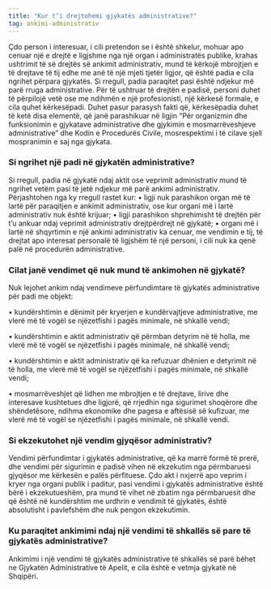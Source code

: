 ```yaml
---
title: "Kur t’i drejtohemi gjykatës administrative?"
tag: ankimi-administrativ
---
```

Çdo person i interesuar, i cili pretendon se i është shkelur, mohuar apo cenuar një e drejtë e ligjshme nga një organ i administratës publike, krahas ushtrimit të së drejtës së ankimit administrativ, mund të kërkojë mbrojtjen e të drejtave të tij edhe me anë të një mjeti tjetër ligjor, që është padia e cila ngrihet përpara gjykatës. Si rregull, padia paraqitet pasi është ndjekur më parë rruga administrative. Për të ushtruar të drejtën e padisë, personi duhet të përpilojë vetë ose me ndihmën e një profesionisti, një kërkesë formale, e cila quhet kërkesëpadi. Duhet pasur parasysh fakti që, kërkesëpadia duhet të ketë disa elementë, që janë parashikuar në ligjin “Për organizmin dhe funksionimin e gjykatave administrative dhe gjykimin e mosmarrëveshjeve administrative” dhe Kodin e Procedurës Civile, mosrespektimi i të cilave sjell mospranimin e saj nga gjykata.

### Si ngrihet një padi në gjykatën administrative?
Si rregull, padia në gjykatë ndaj aktit ose veprimit administrativ mund të ngrihet vetëm pasi të jetë ndjekur më parë ankimi administrativ.
Përjashtohen nga ky rregull rastet kur:
•	ligji nuk parashikon organ më të lartë për paraqitjen e ankimit administrativ, ose kur organi më i lartë administrativ nuk është krijuar;
•	ligji parashikon shprehimisht të drejtën për t’u ankuar ndaj veprimit administrativ drejtpërdrejt në gjykatë;
•	organi më i lartë në shqyrtimin e një ankimi administrativ ka cenuar, me vendimin e tij, të drejtat apo interesat personalë të ligjshëm të një personi, i cili nuk ka qenë palë në procedurën administrative.

### Cilat janë vendimet që nuk mund të ankimohen në gjykatë?

Nuk lejohet ankim ndaj vendimeve përfundimtare të gjykatës administrative për padi me objekt: 

•	kundërshtimin e dënimit për kryerjen e kundërvajtjeve administrative, me vlerë më të vogël se njëzetfishi i pagës minimale, në shkallë vendi; 

•	kundërshtimin e aktit administrativ që përmban detyrim në të holla, me vlerë më të vogël se njëzetfishi i pagës minimale, në shkallë vendi; 

•	kundërshtimin e aktit administrativ që ka refuzuar dhënien e detyrimit në të holla, me vlerë më të vogël se njëzetfishi i pagës minimale, në shkallë vendi; 

•	mosmarrëveshjet që lidhen me mbrojtjen e të drejtave, lirive dhe interesave kushtetues dhe ligjorë, që rrjedhin nga sigurimet shoqërore dhe shëndetësore, ndihma ekonomike dhe pagesa e aftësisë së kufizuar, me vlerë më të vogël se njëzetfishi i pagës minimale, në shkallë vendi. 

### Si ekzekutohet një vendim gjyqësor administrativ?

Vendimi përfundimtar i gjykatës administrative, që ka marrë formë të prerë, dhe vendimi për sigurimin e padisë vihen në ekzekutim nga përmbaruesi gjyqësor me kërkesën e palës përfituese. 
Çdo akt i nxjerrë apo veprim i kryer nga organi publik i paditur, pasi vendimi i gjykatës administrative është bërë i ekzekutueshëm, pra mund të vihet në zbatim nga përmbaruesit dhe që është në kundërshtim me urdhrin e vendimit të gjykatës, është absolutisht i pavlefshëm dhe nuk pengon ekzekutimin. 

### Ku paraqitet ankimimi ndaj një vendimi të shkallës së pare të gjykatës administrative?
Ankimimi i një vendimi të gjykatës administrative të shkallës së parë bëhet ne Gjykatën Administrative të Apelit, e cila është e vetmja gjykatë në Shqipëri.
